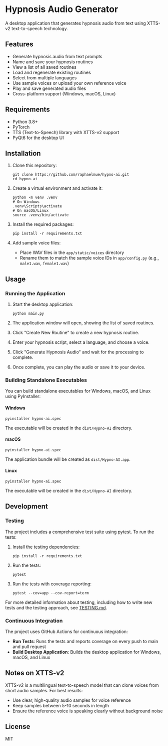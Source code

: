 # Hypnosis Audio Generator

A desktop application that generates hypnosis audio from text using XTTS-v2 text-to-speech technology.

## Features

- Generate hypnosis audio from text prompts
- Name and save your hypnosis routines
- View a list of all saved routines
- Load and regenerate existing routines
- Select from multiple languages
- Use sample voices or upload your own reference voice
- Play and save generated audio files
- Cross-platform support (Windows, macOS, Linux)

## Requirements

- Python 3.8+
- PyTorch
- TTS (Text-to-Speech) library with XTTS-v2 support
- PyQt6 for the desktop UI

## Installation

1. Clone this repository:
   ```
   git clone https://github.com/raphaelmue/hypno-ai.git
   cd hypno-ai
   ```

2. Create a virtual environment and activate it:
   ```
   python -m venv .venv
   # On Windows
   .venv\Scripts\activate
   # On macOS/Linux
   source .venv/bin/activate
   ```

3. Install the required packages:
   ```
   pip install -r requirements.txt
   ```

4. Add sample voice files:
   - Place WAV files in the `app/static/voices` directory
   - Rename them to match the sample voice IDs in `app/config.py` (e.g., `male1.wav`, `female1.wav`)

## Usage

### Running the Application

1. Start the desktop application:
   ```
   python main.py
   ```

2. The application window will open, showing the list of saved routines.

3. Click "Create New Routine" to create a new hypnosis routine.

4. Enter your hypnosis script, select a language, and choose a voice.

5. Click "Generate Hypnosis Audio" and wait for the processing to complete.

6. Once complete, you can play the audio or save it to your device.

### Building Standalone Executables

You can build standalone executables for Windows, macOS, and Linux using PyInstaller:

#### Windows

```
pyinstaller hypno-ai.spec
```

The executable will be created in the `dist/Hypno-AI` directory.

#### macOS

```
pyinstaller hypno-ai.spec
```

The application bundle will be created as `dist/Hypno-AI.app`.

#### Linux

```
pyinstaller hypno-ai.spec
```

The executable will be created in the `dist/Hypno-AI` directory.

## Development

### Testing

The project includes a comprehensive test suite using pytest. To run the tests:

1. Install the testing dependencies:
   ```
   pip install -r requirements.txt
   ```

2. Run the tests:
   ```
   pytest
   ```

3. Run the tests with coverage reporting:
   ```
   pytest --cov=app --cov-report=term
   ```

For more detailed information about testing, including how to write new tests and the testing approach, see [TESTING.md](TESTING.md).

### Continuous Integration

The project uses GitHub Actions for continuous integration:

- **Run Tests**: Runs the tests and reports coverage on every push to main and pull request
- **Build Desktop Application**: Builds the desktop application for Windows, macOS, and Linux

## Notes on XTTS-v2

XTTS-v2 is a multilingual text-to-speech model that can clone voices from short audio samples. For best results:

- Use clear, high-quality audio samples for voice reference
- Keep samples between 5-10 seconds in length
- Ensure the reference voice is speaking clearly without background noise

## License

MIT
